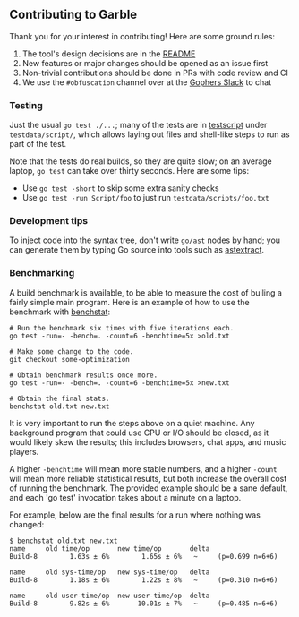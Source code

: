 ## Contributing to Garble

Thank you for your interest in contributing! Here are some ground rules:

1. The tool's design decisions are in the [README](README.md)
2. New features or major changes should be opened as an issue first
3. Non-trivial contributions should be done in PRs with code review and CI
4. We use the `#obfuscation` channel over at the [Gophers Slack](https://invite.slack.golangbridge.org/) to chat

### Testing

Just the usual `go test ./...`; many of the tests are in
[testscript](https://godoc.org/github.com/rogpeppe/go-internal/testscript) under
`testdata/script/`, which allows laying out files and shell-like steps to run as
part of the test.

Note that the tests do real builds, so they are quite slow; on an average
laptop, `go test` can take over thirty seconds. Here are some tips:

* Use `go test -short` to skip some extra sanity checks
* Use `go test -run Script/foo` to just run `testdata/scripts/foo.txt`

### Development tips

To inject code into the syntax tree, don't write `go/ast` nodes by hand; you can
generate them by typing Go source into tools such as
[astextract](https://lu4p.github.io/astextract/).

### Benchmarking

A build benchmark is available, to be able to measure the cost of builing a
fairly simple main program. Here is an example of how to use the benchmark with
[benchstat](https://golang.org/x/perf/cmd/benchstat):

	# Run the benchmark six times with five iterations each.
	go test -run=- -bench=. -count=6 -benchtime=5x >old.txt

	# Make some change to the code.
	git checkout some-optimization

	# Obtain benchmark results once more.
	go test -run=- -bench=. -count=6 -benchtime=5x >new.txt

	# Obtain the final stats.
	benchstat old.txt new.txt

It is very important to run the steps above on a quiet machine. Any background
program that could use CPU or I/O should be closed, as it would likely skew the
results; this includes browsers, chat apps, and music players.

A higher `-benchtime` will mean more stable numbers, and a higher `-count` will
mean more reliable statistical results, but both increase the overall cost of
running the benchmark. The provided example should be a sane default, and each
'go test' invocation takes about a minute on a laptop.

For example, below are the final results for a run where nothing was changed:

	$ benchstat old.txt new.txt
	name     old time/op       new time/op       delta
	Build-8        1.63s ± 6%        1.65s ± 6%   ~     (p=0.699 n=6+6)

	name     old sys-time/op   new sys-time/op   delta
	Build-8        1.18s ± 6%        1.22s ± 8%   ~     (p=0.310 n=6+6)

	name     old user-time/op  new user-time/op  delta
	Build-8        9.82s ± 6%       10.01s ± 7%   ~     (p=0.485 n=6+6)
